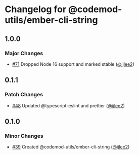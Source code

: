 # Changelog for @codemod-utils/ember-cli-string

## 1.0.0

### Major Changes

- [#71](https://github.com/ijlee2/codemod-utils/pull/71) Dropped Node 16 support and marked stable ([@ijlee2](https://github.com/ijlee2))

## 0.1.1

### Patch Changes

- [#48](https://github.com/ijlee2/codemod-utils/pull/48) Updated @typescript-eslint and prettier ([@ijlee2](https://github.com/ijlee2))

## 0.1.0

### Minor Changes

- [#39](https://github.com/ijlee2/codemod-utils/pull/39) Created @codemod-utils/ember-cli-string ([@ijlee2](https://github.com/ijlee2))
